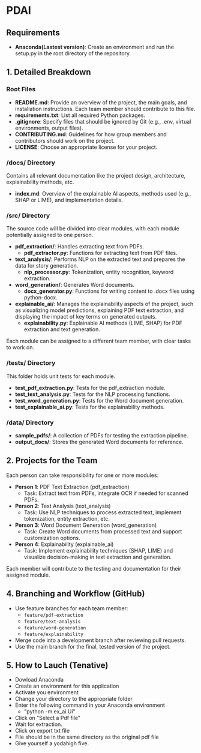 # PDAI

## Requirements
- **Anaconda(Lastest version)**: Create an environment and run the setup.py in the root directory of the repository.

## 1. Detailed Breakdown

### Root Files

- **README.md**: Provide an overview of the project, the main goals, and installation instructions. Each team member should contribute to this file.
- **requirements.txt**: List all required Python packages.
- **.gitignore**: Specify files that should be ignored by Git (e.g., .env, virtual environments, output files).
- **CONTRIBUTING.md**: Guidelines for how group members and contributors should work on the project.
- **LICENSE**: Choose an appropriate license for your project.

### /docs/ Directory

Contains all relevant documentation like the project design, architecture, explainability methods, etc.

- **index.md**: Overview of the explainable AI aspects, methods used (e.g., SHAP or LIME), and implementation details.

### /src/ Directory

The source code will be divided into clear modules, with each module potentially assigned to one person.

- **pdf_extraction/**: Handles extracting text from PDFs.
  - **pdf_extractor.py**: Functions for extracting text from PDF files.
- **text_analysis/**: Performs NLP on the extracted text and prepares the data for story generation.
  - **nlp_processor.py**: Tokenization, entity recognition, keyword extraction.
- **word_generation/**: Generates Word documents.
  - **docx_generator.py**: Functions for writing content to .docx files using python-docx.
- **explainable_ai/**: Manages the explainability aspects of the project, such as visualizing model predictions, explaining PDF text extraction, and displaying the impact of key terms on generated outputs.
  - **explainability.py**: Explainable AI methods (LIME, SHAP) for PDF extraction and text generation.

Each module can be assigned to a different team member, with clear tasks to work on.

### /tests/ Directory

This folder holds unit tests for each module.

- **test_pdf_extraction.py**: Tests for the pdf_extraction module.
- **test_text_analysis.py**: Tests for the NLP processing functions.
- **test_word_generation.py**: Tests for the Word document generation.
- **test_explainable_ai.py**: Tests for the explainability methods.

### /data/ Directory

- **sample_pdfs/**: A collection of PDFs for testing the extraction pipeline.
- **output_docs/**: Stores the generated Word documents for reference.

## 2. Projects for the Team

Each person can take responsibility for one or more modules:

- **Person 1**: PDF Text Extraction (pdf_extraction)
  - Task: Extract text from PDFs, integrate OCR if needed for scanned PDFs.
- **Person 2**: Text Analysis (text_analysis)
  - Task: Use NLP techniques to process extracted text, implement tokenization, entity extraction, etc.
- **Person 3**: Word Document Generation (word_generation)
  - Task: Create Word documents from processed text and support customization options.
- **Person 4**: Explainability (explainable_ai)
  - Task: Implement explainability techniques (SHAP, LIME) and visualize decision-making in text extraction and generation.

Each member will contribute to the testing and documentation for their assigned module.

## 4. Branching and Workflow (GitHub)

- Use feature branches for each team member:
  - `feature/pdf-extraction`
  - `feature/text-analysis`
  - `feature/word-generation`
  - `feature/explainability`
- Merge code into a development branch after reviewing pull requests.
- Use the main branch for the final, tested version of the project.


## 5. How to Lauch (Tenative)

  - Dowload Anaconda
  - Create an environment for this application
  - Activate you environment
  - Change your directory to the appropriate folder
  - Enter the following command in your Anaconda environment 
    - \"python -m ex_ai.Ui"
  - Click on \"Select a Pdf file"
  - Wait for extraction.
  - Click on export txt file
  - File should be in the same directory as the original pdf file
  - Give yourself a yodahigh five.